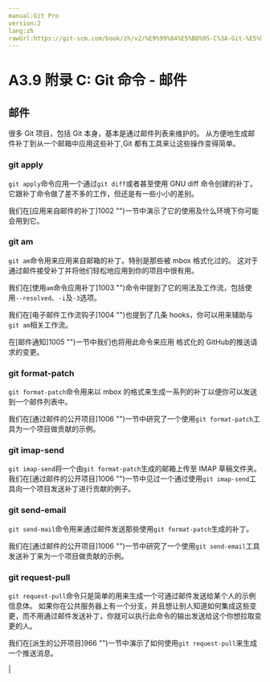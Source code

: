 ```yaml
---
manual:Git Pro
version:2
lang:zh
rawUrl:https://git-scm.com/book/zh/v2/%E9%99%84%E5%BD%95-C%3A-Git-%E5%91%BD%E4%BB%A4-%E9%82%AE%E4%BB%B6
---
```



# A3.9 附录 C: Git 命令 - 邮件

## 邮件<a name="_邮件"></a>


很多 Git 项目，包括 Git 本身，基本是通过邮件列表来维护的。 从方便地生成邮件补丁到从一个邮箱中应用这些补丁,Git 都有工具来让这些操作变得简单。



### git apply<a name="_git_apply"></a>


`git apply`命令应用一个通过`git diff`或者甚至使用 GNU diff 命令创建的补丁。 它跟补丁命令做了差不多的工作，但还是有一些小小的差别。




我们在[应用来自邮件的补丁]1002 "")一节中演示了它的使用及什么环境下你可能会用到它。




### git am<a name="_git_am"></a>


`git am`命令用来应用来自邮箱的补丁。特别是那些被 mbox 格式化过的。 这对于通过邮件接受补丁并将他们轻松地应用到你的项目中很有用。




我们在[使用`am`命令应用补丁]1003 "")命令中提到了它的用法及工作流，包括使用`--resolved`、`-i`及`-3`选项。




我们在[电子邮件工作流钩子]1004 "")也提到了几条 hooks，你可以用来辅助与`git am`相关工作流。




在[邮件通知]1005 "")一节中我们也将用此命令来应用 格式化的 GitHub的推送请求的变更。




### git format-patch<a name="_git_format_patch"></a>


`git format-patch`命令用来以 mbox 的格式来生成一系列的补丁以便你可以发送到一个邮件列表中。




我们在[通过邮件的公开项目]1006 "")一节中研究了一个使用`git format-patch`工具为一个项目做贡献的示例。




### git imap-send<a name="_git_imap_send"></a>


`git imap-send`将一个由`git format-patch`生成的邮箱上传至 IMAP 草稿文件夹。 我们在[通过邮件的公开项目]1006 "")一节中见过一个通过使用`git imap-send`工具向一个项目发送补丁进行贡献的例子。




### git send-email<a name="_git_send_email"></a>


`git send-mail`命令用来通过邮件发送那些使用`git format-patch`生成的补丁。




我们在[通过邮件的公开项目]1006 "")一节中研究了一个使用`git send-email`工具发送补丁来为一个项目做贡献的示例。




### git request-pull<a name="_git_request_pull"></a>


`git request-pull`命令只是简单的用来生成一个可通过邮件发送给某个人的示例信息体。 如果你在公共服务器上有一个分支，并且想让别人知道如何集成这些变更，而不用通过邮件发送补丁，你就可以执行此命令的输出发送给这个你想拉取变更的人。




我们在[派生的公开项目]966 "")一节中演示了如何使用`git request-pull`来生成一个推送消息。



|


